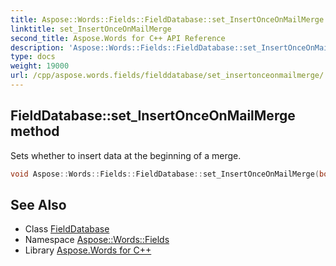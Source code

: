 ```yaml
---
title: Aspose::Words::Fields::FieldDatabase::set_InsertOnceOnMailMerge method
linktitle: set_InsertOnceOnMailMerge
second_title: Aspose.Words for C++ API Reference
description: 'Aspose::Words::Fields::FieldDatabase::set_InsertOnceOnMailMerge method. Sets whether to insert data at the beginning of a merge in C++.'
type: docs
weight: 19000
url: /cpp/aspose.words.fields/fielddatabase/set_insertonceonmailmerge/
---
```

## FieldDatabase::set_InsertOnceOnMailMerge method


Sets whether to insert data at the beginning of a merge.

```cpp
void Aspose::Words::Fields::FieldDatabase::set_InsertOnceOnMailMerge(bool value)
```

## See Also

* Class [FieldDatabase](../)
* Namespace [Aspose::Words::Fields](../../)
* Library [Aspose.Words for C++](../../../)
